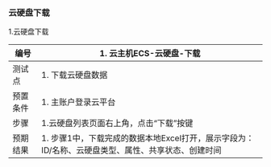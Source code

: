 ### 云硬盘下载

1.云硬盘下载

| 编号     | 1. 云主机ECS-云硬盘-下载                                     |
| -------- | ------------------------------------------------------------ |
| 测试点   | 1. 下载云硬盘数据                                            |
| 预置条件 | 1. 主账户登录云平台                                          |
| 步骤     | 1.云硬盘列表页面右上角，点击“下载”按键                       |
| 预期结果 | 1. 步骤1中，下载完成的数据本地Excel打开，展示字段为：ID/名称、云硬盘类型、属性、共享状态、创建时间 |

